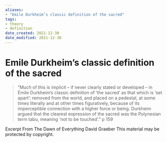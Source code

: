 ```yaml
---
aliases: 
- "Emile Durkheim’s classic definition of the sacred"
tags: 
- theory
- definition
date_created: 2021-12-30
date_modified: 2021-12-30
---
```


# Emile Durkheim’s classic definition of the sacred

> “Much of this is implicit – if never clearly stated or developed – in Émile Durkheim’s classic definition of ‘the sacred’ as that which is ‘set apart’: removed from the world, and placed on a pedestal, at some times literally and at other times figuratively, because of its imperceptible connection with a higher force or being. Durkheim argued that the clearest expression of the sacred was the Polynesian term tabu, meaning ‘not to be touched’.” p 159

Excerpt From
The Dawn of Everything
David Graeber
This material may be protected by copyright.